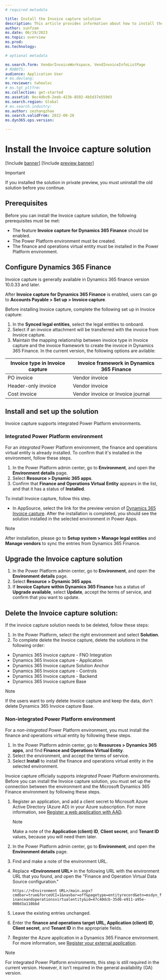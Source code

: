 ```yaml
---
# required metadata

title: Install the Invoice capture solution
description: This article provides information about how to install the Invoice capture solution and integrate it with Microsoft Dynamics 365 Finance.
author: sunfzam
ms.date: 06/19/2023
ms.topic: overview
ms.prod: 
ms.technology: 

# optional metadata

ms.search.form: VendorInvoiceWorkspace, VendInvoiceInfoListPage
# ROBOTS: 
audience: Application User
# ms.devlang: 
ms.reviewer: twheeloc
# ms.tgt_pltfrm: 
ms.collection: get-started
ms.assetid: 0ec4dbc0-2eeb-423b-8592-4b5d37e559d3
ms.search.region: Global
# ms.search.industry: 
ms.author: zezhangzhao
ms.search.validFrom: 2022-09-28
ms.dyn365.ops.version: 

---
```


# Install the Invoice capture solution

[!include [banner](../includes/banner.md)]
[!include [preview banner](../includes/preview-banner.md)]

> [!IMPORTANT]
> If you installed the solution in private preview, you must uninstall the old solution before you continue.

## Prerequisites

Before you can install the Invoice capture solution, the following prerequisites must be met:

- The feature **Invoice capture for Dynamics 365 Finance** should be enabled. 
- The Power Platform environment must be created.
- The finance and operations virtual entity must be installed in the Power Platform environment.


## Configure Dynamics 365 Finance

Invoice capture is generally available in Dynamics 365 finance version 10.0.33 and later. 

After **Invoice capture for Dynamics 365 Finance** is enabled, users can go to **Accounts Payable > Set up > Invoice capture**. 

Before installing Invoice capture, complete the following set up in Invoice capture:

1.	In the **Synced legal entities**, select the legal entities to onboard. 
2.	Select if an invoice attachment will be transferred with the invoice from Invoice capture.
3.	Maintain the mapping relationship between invoice type in Invoice capture and the invoice framework to create the invoice in Dynamics 365 Finance.
In the current version, the following options are avilable: 

| Invoice type in Invoice capture | Invoice framework in Dynamics 365 Finance | 
|------|---------|
| PO invoice | Vendor invoice |
| Header-only invoice  | Vendor invoice |
| Cost invoice | Vendor invoice or Invoice journal |

## Install and set up the solution

Invoice capture supports integrated Power Platform environments. 

### Integrated Power Platform environment

For an *integrated* Power Platform environment, the finance and operations virtual entity is already installed. To confirm that it's installed in the environment, follow these steps.

1. In the Power Platform admin center, go to **Environment**, and open the **Environment details** page.
2. Select **Resource \> Dynamic 365 apps**.
3. Confirm that **Finance and Operations Virtual Entity** appears in the list, and that it has a status of **Installed**.
   
To install Invoice capture, follow this step.

- In AppSource, select the link for the preview version of [Dynamics 365 Invoice capture](https://appsource.microsoft.com/product/dynamics-365/mscrm.dynamics365-invoice-capture-preview?flightCodes=invoicecapture). After the installation is completed, you should see the solution installed in the selected environment in Power Apps.

> [!NOTE]
> After installation, please go to **Setup system \> Manage legal entities** and **Manage vendors** to sync the entries from Dynamics 365 Finance.


## Upgrade the Invoice capture solution

1. In the Power Platform admin center, go to **Environment**, and open the **Environment details** page.
2. Select **Resource \> Dynamic 365 apps**.
3. If **Invoice Capture within Dynamics 365 Finance** has a status of **Upgrade available**, select **Update**, accept the terms of service, and confirm that you want to update.


## Delete the Invoice capture solution:
If the invoice capture solution needs to be deleted, follow these steps:

1.	In the Power Platform, select the right environment and select **Solution**.
2.	To complete delete the Invoice capture, delete the solutions in the following order: 
- Dynamics 365 Invoice capture - FNO Integration
- Dynamics 365 Invoice capture - Application
- Dynamics 365 Invoice capture Solution Anchor
- Dynamics 365 Invoice capture - Controls
- Dynamics 365 Invoice capture - Backend 
- Dynamics 365 Invoice capture Base

> [!NOTE]
> If the users want to only delete Invoice capture and keep the data, don't delete Dynamics 365 Invoice capture Base.
 


### Non-integrated Power Platform environment

For a *non-integrated* Power Platform environment, you must install the finance and operations virtual entity by following these steps.

1. In the Power Platform admin center, go to **Resources \> Dynamics 365 apps**, and find **Finance and Operations Virtual Entity**.
2. Select the environment, and accept the terms of service.
3. Select **Install** to install the finance and operations virtual entity in the selected environment.

Invoice capture officially supports *integrated* Power Platform environments. Before you can install the Invoice capture solution, you must set up the connection between the environment and the Microsoft Dynamics 365 Finance environment by following these steps.

1. Register an application, and add a client secret to Microsoft Azure Active Directory (Azure AD) in your Azure subscription. For more information, see [Register a web application with AAD](../../dev-itpro/data-entities/services-home-page.md#register-a-web-application-with-aad).

    > [!NOTE]
    > Make a note of the **Application (client) ID**, **Client secret**, and **Tenant ID** values, because you will need them later.
2. In the Power Platform admin center, go to **Environment**, and open the **Environment details** page.
3. Find and make a note of the environment URL.
4. Replace **\<Environment URL\>** in the following URL with the environment URL that you found, and open the "Finance and Operation Virtual Data Source configuration."

    `https://<Environment URL>/main.aspx?cmdbar=true&forceUCI=1&navbar=off&pagetype=entityrecord&etn=msdyn_financeandoperationsvirtualentity&id=47c40dcb-35d6-e911-a95e-000d3a110bbd`

5. Leave the existing entries unchanged.
6. Enter the **finance and operations target URL, Application (client) ID**, **Client secret**, and **Tenant ID** in the appropriate fields.
7. Register the Azure application in a Dynamics 365 Finance environment. For more information, see [Register your external application](../../dev-itpro/data-entities/services-home-page.md#register-your-external-application).

> [!NOTE]
> For integrated Power Platform environments, this step is still required in the current version. However, it isn't required in the general availability (GA) version.
